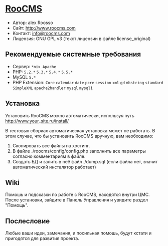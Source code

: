 [RooCMS](http://www.roocms.com)
========
- Автор:	alex Roosso
- Сайт:		http://www.roocms.com
- Контакт:	info@roocms.com
- Лицензия:	GNU GPL v3 (текст лицензии в файле license_original)

Рекомендуемые системные требования
----------------------------------
 - Сервер:	`*nix Apache`
 - PHP:		`5.2.*` `5.3.*` `5.4.*` `5.5.*`
 - MySQL	`5.*`
 - PHP Extension: 
	`Core`
	`calendar`
	`date`
	`pcre`
	`session`
	`xml`
	`gd`
	`mbstring`
	`standard`
	`SimpleXML`
	`apache2handler`
	`mysql`
	`mysqli`

Установка
--------------
Установить RooCMS можно автоматически, используя путь http://www.your_site.ru/install/

В тестовых сборках автоматическая установка может не работать. В этом случае, что бы установить RooCMS вручную, вам необходимо:
 1. Cкопировать все файлы на хостинг.
 2. В файле ./roocms/config/config.php заполнить все параметры согласно комментариям в файле.
 3. Создать БД и залить в неё файл ./dump.sql (если файла нет, значит автоматический инсталятор работает)

Wiki
--------------
Помошь и подсказки по работе с RooCMS, находятся внутри ЦМС. После установки, зайдите в Панель Управления и увидите раздел "Помощь".

Послесловие
--------------
Любые ваши идеи, замечания, и посильная помошь, будут кстати и пригодятся для развития проекта.